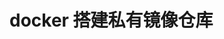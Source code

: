 # docker 搭建私有镜像仓库


[comment]: <> (https://www.cnblogs.com/FengZeng666/p/14160639.html)
[comment]: <> (https://www.madbull.site/?p=2158)
